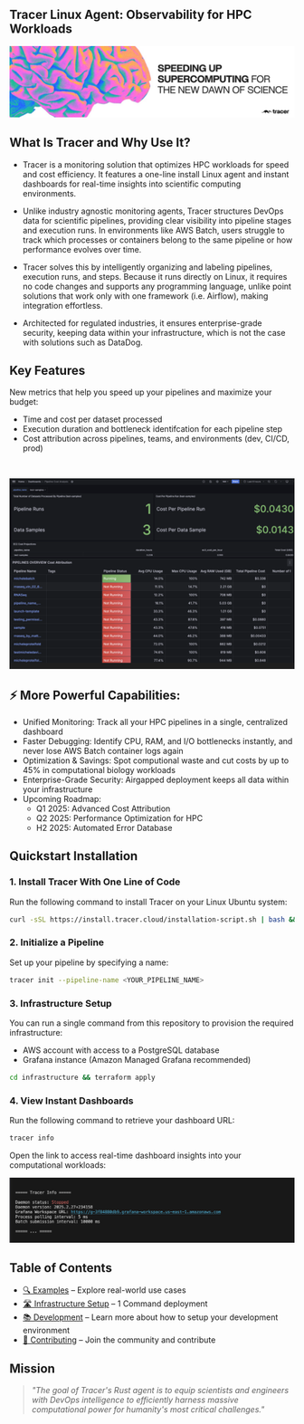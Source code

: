 <h2 align="left">
Tracer Linux Agent: Observability for HPC Workloads
</h2>

![Tracer Banner](docs/images/tracer-banner-image.jpeg)

## What Is Tracer and Why Use It? 
- Tracer is a monitoring solution that optimizes HPC workloads for speed and cost efficiency. It features a one-line install Linux agent and instant dashboards for real-time insights into scientific computing environments.

- Unlike industry agnostic monitoring agents, Tracer structures DevOps data for scientific pipelines, providing clear visibility into pipeline stages and execution runs. In environments like AWS Batch, users struggle to track which processes or containers belong to the same pipeline or how performance evolves over time.

- Tracer solves this by intelligently organizing and labeling pipelines, execution runs, and steps. Because it runs directly on Linux, it requires no code changes and supports any programming language, unlike point solutions that work only with one framework (i.e. Airflow), making integration effortless.

- Architected for regulated industries, it ensures enterprise-grade security, keeping data within your infrastructure, which is not the case with solutions such as DataDog. 

## Key Features 
New metrics that help you speed up your pipelines and maximize your budget:
- Time and cost per dataset processed
- Execution duration and bottleneck identifcation for each pipeline step
- Cost attribution across pipelines, teams, and environments (dev, CI/CD, prod)

<br />

![Tracer Dashboards](docs/images/20250316-kpi-dashboard.png)

## ⚡️ More Powerful Capabilities:
- Unified Monitoring: Track all your HPC pipelines in a single, centralized dashboard
- Faster Debugging: Identify CPU, RAM, and I/O bottlenecks instantly, and never lose AWS Batch container logs again
- Optimization & Savings: Spot computional waste and cut costs by up to 45% in computational biology workloads
- Enterprise-Grade Security: Airgapped deployment keeps all data within your infrastructure
- Upcoming Roadmap:
    - Q1 2025: Advanced Cost Attribution
    - Q2 2025: Performance Optimization for HPC
    - H2 2025: Automated Error Database

## Quickstart Installation
### 1. Install Tracer With One Line of Code
Run the following command to install Tracer on your Linux Ubuntu system:
```bash
curl -sSL https://install.tracer.cloud/installation-script.sh | bash && source ~/.bashrc
 ```
### 2. Initialize a Pipeline
Set up your pipeline by specifying a name:
```bash
tracer init --pipeline-name <YOUR_PIPELINE_NAME>
 ```

### 3. Infrastructure Setup  
You can run a single command from this repository to provision the required infrastructure:
- AWS account with access to a PostgreSQL database
- Grafana instance (Amazon Managed Grafana recommended)

```bash
cd infrastructure && terraform apply
 ```

### 4. View Instant Dashboards 
Run the following command to retrieve your dashboard URL:

```bash
tracer info
 ```

Open the link to access real-time dashboard insights into your computational workloads:

![Tracer Info](docs/images/20250316-tracer-info.png)


## Table of Contents
- [🔍 Examples](docs/EXAMPLES.md) – Explore real-world use cases 
- [🛣️ Infrastructure Setup](docs/INFRASTRUCTURE_SETUP.md) – 1 Command deployment
- [📚 Development](DOCUMENTATION.md) – Learn more about how to setup your development environment
- [🤝 Contributing](docs/CONTRIBUTING.md) – Join the community and contribute


## Mission

> *"The goal of Tracer's Rust agent is to equip scientists and engineers with DevOps intelligence to efficiently harness massive computational power for humanity's most critical challenges."*

